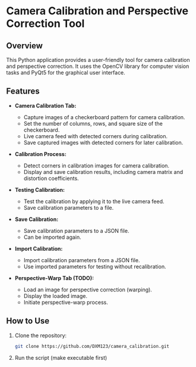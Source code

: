 # Camera Calibration and Perspective Correction Tool

## Overview

This Python application provides a user-friendly tool for camera calibration and perspective correction. It uses the OpenCV library for computer vision tasks and PyQt5 for the graphical user interface.

## Features

- **Camera Calibration Tab:**
  - Capture images of a checkerboard pattern for camera calibration.
  - Set the number of columns, rows, and square size of the checkerboard.
  - Live camera feed with detected corners during calibration.
  - Save captured images with detected corners for later calibration.

- **Calibration Process:**
  - Detect corners in calibration images for camera calibration.
  - Display and save calibration results, including camera matrix and distortion coefficients.

- **Testing Calibration:**
  - Test the calibration by applying it to the live camera feed.
  - Save calibration parameters to a file.
 
- **Save Calibration:**
  - Save calibration parameters to a JSON file.
  - Can be imported again.

- **Import Calibration:**
  - Import calibration parameters from a JSON file.
  - Use imported parameters for testing without recalibration.
 
- **Perspective-Warp Tab (TODO):**
  - Load an image for perspective correction (warping).
  - Display the loaded image.
  - Initiate perspective-warp process.

## How to Use

1. Clone the repository:

   ```bash
   git clone https://github.com/DXM123/camera_calibration.git

2. Run the script (make executable first)
